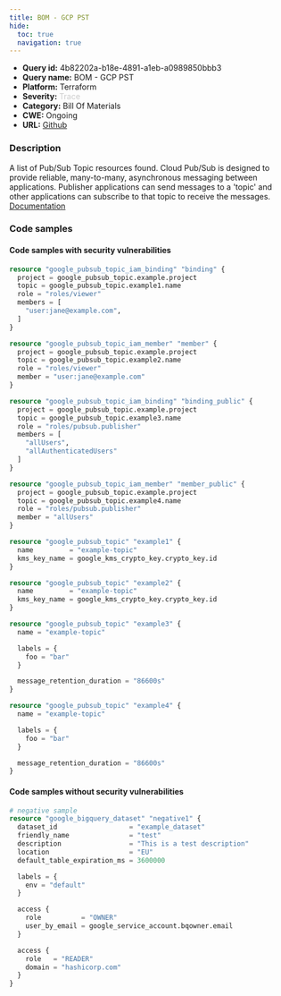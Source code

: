 ```yaml
---
title: BOM - GCP PST
hide:
  toc: true
  navigation: true
---
```


-   **Query id:** 4b82202a-b18e-4891-a1eb-a0989850bbb3
-   **Query name:** BOM - GCP PST
-   **Platform:** Terraform
-   **Severity:** <span style="color:#CCCCCC">Trace</span>
-   **Category:** Bill Of Materials
-   **CWE:** Ongoing
-   **URL:** [Github](https://github.com/DataDog/kics/tree/master/assets/queries/terraform/gcp_bom/pst)

### Description
A list of Pub/Sub Topic resources found. Cloud Pub/Sub is designed to provide reliable, many-to-many, asynchronous messaging between applications. Publisher applications can send messages to a 'topic' and other applications can subscribe to that topic to receive the messages.<br>
[Documentation](https://kics.io)

### Code samples
#### Code samples with security vulnerabilities
```tf title="Positive test num. 1 - tf file" hl_lines="34 44 54 39"
resource "google_pubsub_topic_iam_binding" "binding" {
  project = google_pubsub_topic.example.project
  topic = google_pubsub_topic.example1.name
  role = "roles/viewer"
  members = [
    "user:jane@example.com",
  ]
}

resource "google_pubsub_topic_iam_member" "member" {
  project = google_pubsub_topic.example.project
  topic = google_pubsub_topic.example2.name
  role = "roles/viewer"
  member = "user:jane@example.com"
}

resource "google_pubsub_topic_iam_binding" "binding_public" {
  project = google_pubsub_topic.example.project
  topic = google_pubsub_topic.example3.name
  role = "roles/pubsub.publisher"
  members = [
    "allUsers",
    "allAuthenticatedUsers"
  ]
}

resource "google_pubsub_topic_iam_member" "member_public" {
  project = google_pubsub_topic.example.project
  topic = google_pubsub_topic.example4.name
  role = "roles/pubsub.publisher"
  member = "allUsers"
}

resource "google_pubsub_topic" "example1" {
  name         = "example-topic"
  kms_key_name = google_kms_crypto_key.crypto_key.id
}

resource "google_pubsub_topic" "example2" {
  name         = "example-topic"
  kms_key_name = google_kms_crypto_key.crypto_key.id
}

resource "google_pubsub_topic" "example3" {
  name = "example-topic"

  labels = {
    foo = "bar"
  }

  message_retention_duration = "86600s"
}

resource "google_pubsub_topic" "example4" {
  name = "example-topic"

  labels = {
    foo = "bar"
  }

  message_retention_duration = "86600s"
}

```


#### Code samples without security vulnerabilities
```tf title="Negative test num. 1 - tf file"
# negative sample
resource "google_bigquery_dataset" "negative1" {
  dataset_id                  = "example_dataset"
  friendly_name               = "test"
  description                 = "This is a test description"
  location                    = "EU"
  default_table_expiration_ms = 3600000

  labels = {
    env = "default"
  }

  access {
    role          = "OWNER"
    user_by_email = google_service_account.bqowner.email
  }

  access {
    role   = "READER"
    domain = "hashicorp.com"
  }
}

```
